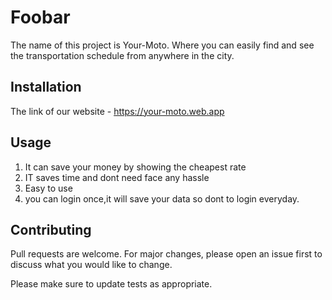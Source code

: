 # Foobar

The name of this project is Your-Moto. Where you can easily find and see the transportation schedule from anywhere in the city.

## Installation

The link of our website - https://your-moto.web.app


## Usage

1. It can save your money by showing the cheapest rate
2. IT saves time and dont need face any hassle
3. Easy to use
4. you can login once,it will save your data  so dont to login everyday.

## Contributing
Pull requests are welcome. For major changes, please open an issue first to discuss what you would like to change.

Please make sure to update tests as appropriate.


